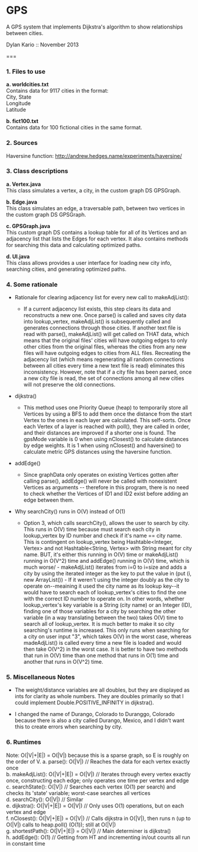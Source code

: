 GPS
===


A GPS system that implements Dijkstra's algorithm to show relationships between cities.

Dylan Kario :: November 2013

===


### 1. Files to use
  **a. worldcities.txt**  
  	Contains data for 9117 cities in the format:  
  	City, State  
  	Longitude  
  	Latitude  
	
  **b. fict100.txt**  
	Contains data for 100 fictional cities in the same format.

### 2. Sources
  Haversine function: http://andrew.hedges.name/experiments/haversine/  


### 3. Class descriptions
  **a. Vertex.java**  
  This class simulates a vertex, a city, in the custom graph DS GPSGraph.

  **b. Edge.java**  
  This class simulates an edge, a traversable path, between two vertices in the custom graph DS GPSGraph.

  **c. GPSGraph.java**  
  This custom graph DS contains a lookup table for all of its Vertices and an adjacency list that lists the Edges for each vertex. It also contains methods for searching this data and calculating optimized paths.

  **d. UI.java**  
  This class allows provides a user interface for loading new city info, searching cities, and generating optimized paths.


### 4. Some rationale
- Rationale for clearing adjacency list for every new call to makeAdjList():  
  - If a current adjacency list exists, this step clears its data and reconstructs a new one. Once parse() is called and saves city data into lookup_vertex, makeAdjList() is subsequently called and	generates connections through those cities. If another text file is read with parse(), makeAdjList() will get called on THAT data, which means that the original files' cities will have outgoing edges to only	other cities from the original files, whereas the cities from any new files will have outgoing edges to	cities from ALL files. Recreating the adjacency list (which means regenerating all random connections	between all cities every time a new text file is read) eliminates this inconsistency. However, note that if a city file has been parsed, once a new city file is read, the set of connections among all new cities will not preserve the old connections. 

- dijkstra()
  - This method uses one Priority Queue (heap) to temporarily store all Vertices by using a BFS to add them once the distance from the start Vertex to the ones in each layer are calculated. This self-sorts. Once each Vertex of a layer is reached with poll(), they are called in order, and their distances are improved if a shorter one is found. The gpsMode variable is 0 when using nClosest() to calculate distances by edge weights. It is 1 when using nClosest() and haversine() to calculate metric GPS distances using the haversine function.

- addEdge()
  - Since graphData only operates on existing Vertices gotten after calling parse(), addEdge() will never be called with nonexistent Vertices as arguments -- therefore in this program, there is no need to check whether the Vertices of ID1 and ID2 exist before adding an edge between them.

- Why searchCity() runs in O(V) instead of O(1)
  - Option 3, which calls searchCity(), allows the user to search by city. This runs in O(V) time because must search each city in lookup_vertex by ID number and check if it's name == city name.	This is contingent on lookup_vertex being Hashtable<Integer, Vertex> and not Hashtable<String, Vertex> with String meant for city name.	BUT, it's either this running in O(V) time or makeAdjList() running in O(V^2) time and addEdge() running in O(V) time, which is much worse/
		- makeAdjList() iterates from i=0 to i=size and adds a city by using the iterated integer as the key to put the value in (put (i, new ArrayList<Edge>())
		- If it weren't using the integer doubly as the city to operate on--meaining it used the city name as its lookup key--it would have to search each of lookup_vertex's cities to find the one with the correct ID number to operate on. In other words, whether lookup_vertex's key variable is a String (city name) or an Integer (ID), finding one of those variables for a city by searching the other variable (in a way translating between the two) takes O(V) time to search all of lookup_vertex. It is much better to make it so city searching's runtime is increased. This only runs when searching for a city on user input "3", which takes O(V) in the worst case, whereas madeAdjList() is called every time a new file is loaded and would then take O(V^2) in the worst case. It is better to have two methods that run in O(V) time than one method that runs in O(1) time and another that runs in O(V^2) time.


### 5. Miscellaneous Notes
- The weight/distance variables are all doubles, but they are displayed as ints for clarity as whole numbers. They are doubles primarily	so that I could implement Double.POSITIVE_INFINITY in dijkstra().

- I changed the name of Durango, Colorado to Duranggo, Colorado because there is also a city called Durango, Mexico, and I didn't want this to create errors when searching by city.


### 6. Runtimes
  Note: O(|V|+|E|) = O(|V|) because this is a sparse graph, so E is roughly on the order of V.
  a. parse(): O(|V|) 							// Reaches the data for each vertex exactly once  
  b. makeAdjList(): O(|V|+|E|) = O(|V|)		// Iterates through every vertex exactly once, constructing each edge; only operates one time per vertex and edge  
  c. searchState(): O(|V|) 					// Searches each vertex (O(1) per search) and checks its 'state' variable; worst-case searches all vertices  
  d. searchCity(): O(|V|) 					// Similar  
  e. dijkstra(): O(|V|+|E|) = O(|V|) 			// Only uses O(1) operations, but on each vertex and edge  
  f. nClosest(): O(|V|+|E|) = O(|V|) 			// Calls dijkstra in O(|V|), then runs n (up to O(|V|) calls to heap.poll() (O(1)); still at O(|V|)  
  g. shortestPath(): O(|V|+|E|) = O(|V|) 		// Main determiner is dijkstra()  
	h. addEdge(): O(1) 							// Getting from HT and incrementing in/out counts all run in constant time
